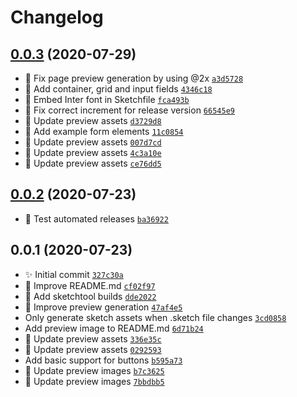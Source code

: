 # Changelog

## [0.0.3](https://github.com/jessedobbelaere/tailwindcss-sketch-kit/compare/0.0.2...0.0.3) (2020-07-29)

- 🎨 Fix page preview generation by using @2x [`a3d5728`](https://github.com/jessedobbelaere/tailwindcss-sketch-kit/commit/a3d5728ac5c4bde7e46a9f1db5ea12689d570e64)
- 💄 Add container, grid and input fields [`4346c18`](https://github.com/jessedobbelaere/tailwindcss-sketch-kit/commit/4346c1813af4b6fef90a7c4f8b962f3d0c61c00f)
- 💄 Embed Inter font in Sketchfile [`fca493b`](https://github.com/jessedobbelaere/tailwindcss-sketch-kit/commit/fca493b9b12a6ffee1468cddf80da6ae3f88b0d3)
- 🐛 Fix correct increment for release version [`66545e9`](https://github.com/jessedobbelaere/tailwindcss-sketch-kit/commit/66545e9d80d022b8b96a62a939b77bae92979277)
- 🎨 Update preview assets [`d3729d8`](https://github.com/jessedobbelaere/tailwindcss-sketch-kit/commit/d3729d8919c3fa0f669c62e0852e9de3afde1262)
- 🎨 Add example form elements [`11c0854`](https://github.com/jessedobbelaere/tailwindcss-sketch-kit/commit/11c085488e3c8c1146812c6fa0b676c7adad4e49)
- 🎨 Update preview assets [`007d7cd`](https://github.com/jessedobbelaere/tailwindcss-sketch-kit/commit/007d7cdafcaaa48a7465d77678f9aa38d5b5d35b)
- 🎨 Update preview assets [`4c3a10e`](https://github.com/jessedobbelaere/tailwindcss-sketch-kit/commit/4c3a10e74ca4d8cd7e1a390ce5dfec646bca2d35)
- 🎨 Update preview assets [`ce76dd5`](https://github.com/jessedobbelaere/tailwindcss-sketch-kit/commit/ce76dd5d5ac4829192277cd7e6a437f4145352d1)

## [0.0.2](https://github.com/jessedobbelaere/tailwindcss-sketch-kit/compare/0.0.1...0.0.2) (2020-07-23)

- 🔖 Test automated releases [`ba36922`](https://github.com/jessedobbelaere/tailwindcss-sketch-kit/commit/ba36922f35b08ccd07d1abc32c853638f49bd145)

## 0.0.1 (2020-07-23)

- ✨ Initial commit [`327c30a`](https://github.com/jessedobbelaere/tailwindcss-sketch-kit/commit/327c30a7a68fdce1a77830853bbc8dcf8f6b7543)
- 📝 Improve README.md [`cf02f97`](https://github.com/jessedobbelaere/tailwindcss-sketch-kit/commit/cf02f979bf1af9616c477d7ea684f9b0364ed284)
- 👷 Add sketchtool builds [`dde2022`](https://github.com/jessedobbelaere/tailwindcss-sketch-kit/commit/dde202294317e98e6c4fb9ddfdef2404202c71e0)
- 👷 Improve preview generation [`47af4e5`](https://github.com/jessedobbelaere/tailwindcss-sketch-kit/commit/47af4e5690a403212d8242b6c0c3cea15993c435)
- Only generate sketch assets when .sketch file changes [`3cd0858`](https://github.com/jessedobbelaere/tailwindcss-sketch-kit/commit/3cd08581fd815b75d475d850824225a1230a6d85)
- Add preview image to README.md [`6d71b24`](https://github.com/jessedobbelaere/tailwindcss-sketch-kit/commit/6d71b246d4a9a3da0102192bdbb3db876c81c6fa)
- 🎨 Update preview assets [`336e35c`](https://github.com/jessedobbelaere/tailwindcss-sketch-kit/commit/336e35c731904853efd9ea1f94684488d4a24a20)
- 🎨 Update preview assets [`0292593`](https://github.com/jessedobbelaere/tailwindcss-sketch-kit/commit/0292593f597f0b4846d63bf78c662391c1db6053)
- Add basic support for buttons [`b595a73`](https://github.com/jessedobbelaere/tailwindcss-sketch-kit/commit/b595a7386b5c9d766de53c3eb6803e4037b77d32)
- 🎨 Update preview images [`b7c3625`](https://github.com/jessedobbelaere/tailwindcss-sketch-kit/commit/b7c36250c7d4fe91d45664b9e8bc1743d48af69e)
- 🎨 Update preview images [`7bbdbb5`](https://github.com/jessedobbelaere/tailwindcss-sketch-kit/commit/7bbdbb5c8d7519df70de08f311dbdd4a738b68ec)
